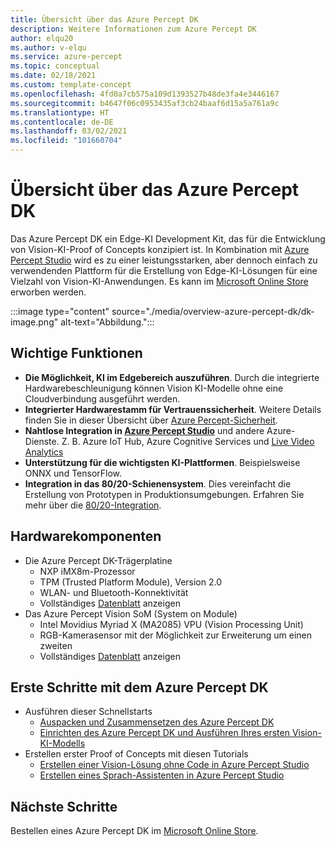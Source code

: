 ```yaml
---
title: Übersicht über das Azure Percept DK
description: Weitere Informationen zum Azure Percept DK
author: elqu20
ms.author: v-elqu
ms.service: azure-percept
ms.topic: conceptual
ms.date: 02/18/2021
ms.custom: template-concept
ms.openlocfilehash: 4fd0a7cb575a109d1393527b48de3fa4e3446167
ms.sourcegitcommit: b4647f06c0953435af3cb24baaf6d15a5a761a9c
ms.translationtype: HT
ms.contentlocale: de-DE
ms.lasthandoff: 03/02/2021
ms.locfileid: "101660704"
---
```

# <a name="azure-percept-dk-overview"></a>Übersicht über das Azure Percept DK

Das Azure Percept DK ein Edge-KI Development Kit, das für die Entwicklung von Vision-KI-Proof of Concepts konzipiert ist. In Kombination mit [Azure Percept Studio](./overview-azure-percept-studio.md) wird es zu einer leistungsstarken, aber dennoch einfach zu verwendenden Plattform für die Erstellung von Edge-KI-Lösungen für eine Vielzahl von Vision-KI-Anwendungen. Es kann im [Microsoft Online Store](https://go.microsoft.com/fwlink/p/?LinkId=2155270) erworben werden.

:::image type="content" source="./media/overview-azure-percept-dk/dk-image.png" alt-text="Abbildung.":::

## <a name="key-features"></a>Wichtige Funktionen

- **Die Möglichkeit, KI im Edgebereich auszuführen**. Durch die integrierte Hardwarebeschleunigung können Vision KI-Modelle ohne eine Cloudverbindung ausgeführt werden.
- **Integrierter Hardwarestamm für Vertrauenssicherheit**. Weitere Details finden Sie in dieser Übersicht über [Azure Percept-Sicherheit](./overview-percept-security.md).
- **Nahtlose Integration in [Azure Percept Studio](./overview-azure-percept-studio.md)** und andere Azure-Dienste. Z. B. Azure IoT Hub, Azure Cognitive Services und [Live Video Analytics](https://docs.microsoft.com/azure/media-services/live-video-analytics-edge/overview)
- **Unterstützung für die wichtigsten KI-Plattformen**. Beispielsweise ONNX und TensorFlow.
- **Integration in das 80/20-Schienensystem**. Dies vereinfacht die Erstellung von Prototypen in Produktionsumgebungen. Erfahren Sie mehr über die [80/20-Integration](./overview-8020-integration.md).

## <a name="hardware-components"></a>Hardwarekomponenten

- Die Azure Percept DK-Trägerplatine
    - NXP iMX8m-Prozessor
    - TPM (Trusted Platform Module), Version 2.0
    - WLAN- und Bluetooth-Konnektivität
    - Vollständiges [Datenblatt](./azure-percept-dk-datasheet.md) anzeigen
- Das Azure Percept Vision SoM (System on Module)
    - Intel Movidius Myriad X (MA2085) VPU (Vision Processing Unit)
    - RGB-Kamerasensor mit der Möglichkeit zur Erweiterung um einen zweiten
    - Vollständiges [Datenblatt](./azure-percept-vision-datasheet.md) anzeigen

## <a name="get-started-with-the-azure-percept-dk"></a>Erste Schritte mit dem Azure Percept DK

- Ausführen dieser Schnellstarts
    - [Auspacken und Zusammensetzen des Azure Percept DK](./quickstart-percept-dk-unboxing.md)
    - [Einrichten des Azure Percept DK und Ausführen Ihres ersten Vision-KI-Modells](./quickstart-percept-dk-set-up.md)
- Erstellen erster Proof of Concepts mit diesen Tutorials
    - [Erstellen einer Vision-Lösung ohne Code in Azure Percept Studio](./tutorial-nocode-vision.md)
    - [Erstellen eines Sprach-Assistenten in Azure Percept Studio](./tutorial-no-code-speech.md)

## <a name="next-steps"></a>Nächste Schritte

Bestellen eines Azure Percept DK im [Microsoft Online Store](https://go.microsoft.com/fwlink/p/?LinkId=2155270).